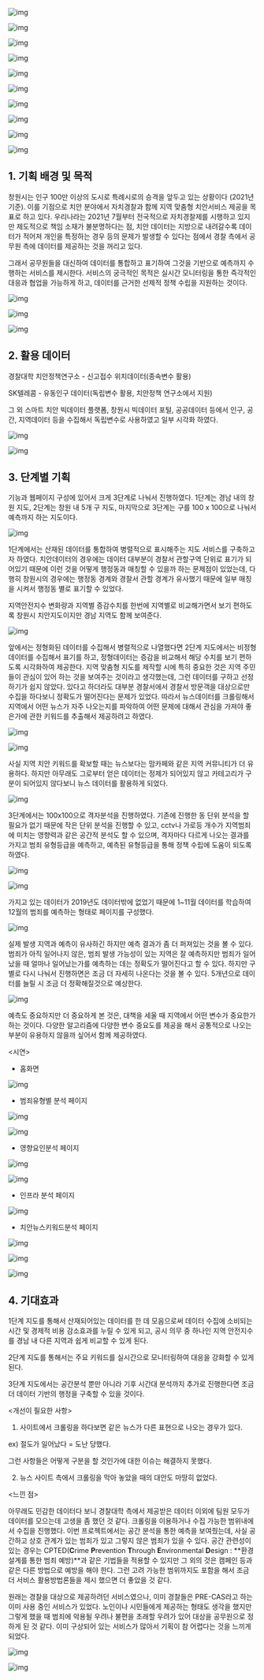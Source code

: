 ![img](https://s3.us-west-2.amazonaws.com/secure.notion-static.com/200fe9f6-9eb0-4255-95d4-40c63bb33214/Untitled.png?X-Amz-Algorithm=AWS4-HMAC-SHA256&X-Amz-Content-Sha256=UNSIGNED-PAYLOAD&X-Amz-Credential=AKIAT73L2G45EIPT3X45%2F20220113%2Fus-west-2%2Fs3%2Faws4_request&X-Amz-Date=20220113T141636Z&X-Amz-Expires=86400&X-Amz-Signature=013551b43cbf1be23d173c037001c340008b23859ad264e524c723d09f3ecf27&X-Amz-SignedHeaders=host&response-content-disposition=filename%20%3D%22Untitled.png%22&x-id=GetObject)



![img](https://s3.us-west-2.amazonaws.com/secure.notion-static.com/0d5e819b-f399-4897-8794-7068df813be9/Untitled.png?X-Amz-Algorithm=AWS4-HMAC-SHA256&X-Amz-Content-Sha256=UNSIGNED-PAYLOAD&X-Amz-Credential=AKIAT73L2G45EIPT3X45%2F20220113%2Fus-west-2%2Fs3%2Faws4_request&X-Amz-Date=20220113T142119Z&X-Amz-Expires=86400&X-Amz-Signature=a178c86156ec82808e5999734d91f0bba858a708b7d52fbf2d36e448df879e72&X-Amz-SignedHeaders=host&response-content-disposition=filename%20%3D%22Untitled.png%22&x-id=GetObject)



![img](https://s3.us-west-2.amazonaws.com/secure.notion-static.com/1bf8863e-bfbf-4c8a-9066-56dfd37101e4/Untitled.png?X-Amz-Algorithm=AWS4-HMAC-SHA256&X-Amz-Content-Sha256=UNSIGNED-PAYLOAD&X-Amz-Credential=AKIAT73L2G45EIPT3X45%2F20220113%2Fus-west-2%2Fs3%2Faws4_request&X-Amz-Date=20220113T141712Z&X-Amz-Expires=86400&X-Amz-Signature=c67984c4cde2ebfdabc902dcf4b7f585e833cc8c1299033bcf8773fa8c5ac7af&X-Amz-SignedHeaders=host&response-content-disposition=filename%20%3D%22Untitled.png%22&x-id=GetObject)



![img](https://s3.us-west-2.amazonaws.com/secure.notion-static.com/dc7dd6da-15cb-4eed-8d28-1557db2bd7e4/Untitled.png?X-Amz-Algorithm=AWS4-HMAC-SHA256&X-Amz-Content-Sha256=UNSIGNED-PAYLOAD&X-Amz-Credential=AKIAT73L2G45EIPT3X45%2F20220113%2Fus-west-2%2Fs3%2Faws4_request&X-Amz-Date=20220113T141734Z&X-Amz-Expires=86400&X-Amz-Signature=fdb709054a72f2783a7c56cb9cc1da64308331d2bcc3c7d1ea6504de2c606fee&X-Amz-SignedHeaders=host&response-content-disposition=filename%20%3D%22Untitled.png%22&x-id=GetObject)



![img](https://s3.us-west-2.amazonaws.com/secure.notion-static.com/6ee4da9e-08b5-4668-ba3f-4d72d2c05e33/Untitled.png?X-Amz-Algorithm=AWS4-HMAC-SHA256&X-Amz-Content-Sha256=UNSIGNED-PAYLOAD&X-Amz-Credential=AKIAT73L2G45EIPT3X45%2F20220113%2Fus-west-2%2Fs3%2Faws4_request&X-Amz-Date=20220113T141900Z&X-Amz-Expires=86400&X-Amz-Signature=22de6c47ffb933d268ab9f6c154db29c57add020d8f529d908893e473564fc67&X-Amz-SignedHeaders=host&response-content-disposition=filename%20%3D%22Untitled.png%22&x-id=GetObject)



![img](https://s3.us-west-2.amazonaws.com/secure.notion-static.com/7ea1b0cd-57d0-4f02-b79c-b111506b6775/Untitled.png?X-Amz-Algorithm=AWS4-HMAC-SHA256&X-Amz-Content-Sha256=UNSIGNED-PAYLOAD&X-Amz-Credential=AKIAT73L2G45EIPT3X45%2F20220113%2Fus-west-2%2Fs3%2Faws4_request&X-Amz-Date=20220113T141922Z&X-Amz-Expires=86400&X-Amz-Signature=304f054685a93bd8a42bf381c81debae031a0e91c06ddf8105d2def63a781f70&X-Amz-SignedHeaders=host&response-content-disposition=filename%20%3D%22Untitled.png%22&x-id=GetObject)



![img](https://s3.us-west-2.amazonaws.com/secure.notion-static.com/9166baa3-c827-473e-b558-2c0870e9f62e/Untitled.png?X-Amz-Algorithm=AWS4-HMAC-SHA256&X-Amz-Content-Sha256=UNSIGNED-PAYLOAD&X-Amz-Credential=AKIAT73L2G45EIPT3X45%2F20220113%2Fus-west-2%2Fs3%2Faws4_request&X-Amz-Date=20220113T141933Z&X-Amz-Expires=86400&X-Amz-Signature=e06f0dc75a962585a5d4883992db657767b049e118b4b18863af2665512374f9&X-Amz-SignedHeaders=host&response-content-disposition=filename%20%3D%22Untitled.png%22&x-id=GetObject)



![img](https://s3.us-west-2.amazonaws.com/secure.notion-static.com/c7ea2208-86e5-45f7-bbbb-715c6d20302f/Untitled.png?X-Amz-Algorithm=AWS4-HMAC-SHA256&X-Amz-Content-Sha256=UNSIGNED-PAYLOAD&X-Amz-Credential=AKIAT73L2G45EIPT3X45%2F20220113%2Fus-west-2%2Fs3%2Faws4_request&X-Amz-Date=20220113T141946Z&X-Amz-Expires=86400&X-Amz-Signature=8d2325ec1878d77f7d777fa5069e4585ecc34794cc0eedc67037ecc1c463196b&X-Amz-SignedHeaders=host&response-content-disposition=filename%20%3D%22Untitled.png%22&x-id=GetObject)



![img](https://s3.us-west-2.amazonaws.com/secure.notion-static.com/06023568-4bac-436c-bc37-7ebef8f2f4db/Untitled.png?X-Amz-Algorithm=AWS4-HMAC-SHA256&X-Amz-Content-Sha256=UNSIGNED-PAYLOAD&X-Amz-Credential=AKIAT73L2G45EIPT3X45%2F20220113%2Fus-west-2%2Fs3%2Faws4_request&X-Amz-Date=20220113T142030Z&X-Amz-Expires=86400&X-Amz-Signature=6b16aeb9f736af2a2ff4a0cf16d50fe9bdef333a4eac6f35f5e001e84a30915e&X-Amz-SignedHeaders=host&response-content-disposition=filename%20%3D%22Untitled.png%22&x-id=GetObject)



![img](https://s3.us-west-2.amazonaws.com/secure.notion-static.com/8344ae3a-1d91-4a8d-8129-616ba82a6bab/Untitled.png?X-Amz-Algorithm=AWS4-HMAC-SHA256&X-Amz-Content-Sha256=UNSIGNED-PAYLOAD&X-Amz-Credential=AKIAT73L2G45EIPT3X45%2F20220122%2Fus-west-2%2Fs3%2Faws4_request&X-Amz-Date=20220122T135006Z&X-Amz-Expires=86400&X-Amz-Signature=98d1d0b168fba54ff531a1f26ae8703a2582ab7be25509320b581d5b87524427&X-Amz-SignedHeaders=host&response-content-disposition=filename%20%3D%22Untitled.png%22&x-id=GetObject)



## 1. 기획 배경 및 목적

창원시는 인구 100만 이상의 도시로 특례시로의 승격을 앞두고 있는 상황이다 (2021년 기준). 이를 기점으로 치안 분야에서 자치경찰과 함께 지역 맞춤형 치안서비스 제공을 목표로 하고 있다. 우리나라는 2021년 7월부터 전국적으로 자치경찰제를 시행하고 있지만 제도적으로 책임 소재가 불분명하다는 점, 치안 데이터는 지방으로 내려갈수록 데이터가 적어져 개인을 특정하는 경우 등의 문제가 발생할 수 있다는 점에서 경찰 측에서 공무원 측에 데이터를 제공하는 것을 꺼리고 있다.

그래서 공무원들을 대신하여 데이터를 통합하고 표기하여 그것을 기반으로 예측까지 수행하는 서비스를 제시한다. 서비스의 궁극적인 목적은 실시간 모니터링을 통한 즉각적인 대응과 협업을 가능하게 하고, 데이터를 근거한 선제적 정책 수립을 지원하는 것이다.



![img](https://s3.us-west-2.amazonaws.com/secure.notion-static.com/ac9f4ae8-ee33-4270-a826-d45eab1a3fd3/Untitled.png?X-Amz-Algorithm=AWS4-HMAC-SHA256&X-Amz-Content-Sha256=UNSIGNED-PAYLOAD&X-Amz-Credential=AKIAT73L2G45EIPT3X45%2F20220113%2Fus-west-2%2Fs3%2Faws4_request&X-Amz-Date=20220113T142146Z&X-Amz-Expires=86400&X-Amz-Signature=89f88deec1f3c1dc96145f6b160c013e33cadb20c73c8a023481961327cfb1ea&X-Amz-SignedHeaders=host&response-content-disposition=filename%20%3D%22Untitled.png%22&x-id=GetObject)



![img](https://s3.us-west-2.amazonaws.com/secure.notion-static.com/576a9b6d-47fa-456d-884e-da02ad6223fc/Untitled.png?X-Amz-Algorithm=AWS4-HMAC-SHA256&X-Amz-Content-Sha256=UNSIGNED-PAYLOAD&X-Amz-Credential=AKIAT73L2G45EIPT3X45%2F20220113%2Fus-west-2%2Fs3%2Faws4_request&X-Amz-Date=20220113T142200Z&X-Amz-Expires=86400&X-Amz-Signature=571526ed72179b7a48ffb9b2fce92ed338539b266e366ee5ab291677c48ecf77&X-Amz-SignedHeaders=host&response-content-disposition=filename%20%3D%22Untitled.png%22&x-id=GetObject)



![img](https://s3.us-west-2.amazonaws.com/secure.notion-static.com/082bcc4c-7e20-4e39-b8dc-6617755e00a8/Untitled.png?X-Amz-Algorithm=AWS4-HMAC-SHA256&X-Amz-Content-Sha256=UNSIGNED-PAYLOAD&X-Amz-Credential=AKIAT73L2G45EIPT3X45%2F20220113%2Fus-west-2%2Fs3%2Faws4_request&X-Amz-Date=20220113T142213Z&X-Amz-Expires=86400&X-Amz-Signature=a2b498a98546bf32aa25ce140d609d0b72cd8577131527a2c6b7d00f9f5f93d0&X-Amz-SignedHeaders=host&response-content-disposition=filename%20%3D%22Untitled.png%22&x-id=GetObject)



## 2. 활용 데이터

경찰대학 치안정책연구소 - 신고접수 위치데이터(종속변수 활용)

SK텔레콤 - 유동인구 데이터(독립변수 활용, 치안정책 연구소에서 지원)

그 외 스마트 치안 빅데이터 플랫폼, 창원시 빅데이터 포털, 공공데이터 등에서 인구, 공간, 지역데이터 등을 수집해서 독립변수로 사용하였고 일부 시각화 하였다.



![img](https://s3.us-west-2.amazonaws.com/secure.notion-static.com/b57afaf6-75bc-4576-8866-661122d34dd1/Untitled.png?X-Amz-Algorithm=AWS4-HMAC-SHA256&X-Amz-Content-Sha256=UNSIGNED-PAYLOAD&X-Amz-Credential=AKIAT73L2G45EIPT3X45%2F20220113%2Fus-west-2%2Fs3%2Faws4_request&X-Amz-Date=20220113T142241Z&X-Amz-Expires=86400&X-Amz-Signature=d3fc6d31554ea0d6372eee2aaea134085eab81b48183d3da953c5921822a2c75&X-Amz-SignedHeaders=host&response-content-disposition=filename%20%3D%22Untitled.png%22&x-id=GetObject)



![img](https://s3.us-west-2.amazonaws.com/secure.notion-static.com/44298f91-3264-433a-9faa-9b746d488e34/Untitled.png?X-Amz-Algorithm=AWS4-HMAC-SHA256&X-Amz-Content-Sha256=UNSIGNED-PAYLOAD&X-Amz-Credential=AKIAT73L2G45EIPT3X45%2F20220122%2Fus-west-2%2Fs3%2Faws4_request&X-Amz-Date=20220122T135046Z&X-Amz-Expires=86400&X-Amz-Signature=862b7ec7883c4f7e14412976a56b1090a87ccebf4943819f1cf1c7be265e3892&X-Amz-SignedHeaders=host&response-content-disposition=filename%20%3D%22Untitled.png%22&x-id=GetObject)



## 3. 단계별 기획

기능과 웹페이지 구성에 있어서 크게 3단계로 나눠서 진행하였다. 1단계는 경남 내의 창원 지도, 2단계는 창원 내 5개 구 지도, 마지막으로 3단계는 구를 100 x 100으로 나눠서 예측까지 하는 지도이다.



![img](https://s3.us-west-2.amazonaws.com/secure.notion-static.com/65d329f7-fbdb-4089-8f6c-79cbc00601dc/Untitled.png?X-Amz-Algorithm=AWS4-HMAC-SHA256&X-Amz-Content-Sha256=UNSIGNED-PAYLOAD&X-Amz-Credential=AKIAT73L2G45EIPT3X45%2F20220122%2Fus-west-2%2Fs3%2Faws4_request&X-Amz-Date=20220122T135122Z&X-Amz-Expires=86400&X-Amz-Signature=eb8febe2569a8d35b9bc7c97726f21d3d4f4fa75e399b385866d33facf205489&X-Amz-SignedHeaders=host&response-content-disposition=filename%20%3D%22Untitled.png%22&x-id=GetObject)



1단계에서는 산재된 데이터를 통합하여 병렬적으로 표시해주는 지도 서비스를 구축하고자 하였다. 치안데이터의 경우에는 데이터 대부분이 경찰서 관할구역 단위로 표기가 되어있기 때문에 이런 것을 어떻게 행정동과 매칭할 수 있을까 하는 문제점이 있었는데, 다행히 창원시의 경우에는 행정동 경계와 경찰서 관할 경계가 유사했기 때문에 일부 매칭을 시켜서 행정동 별로 표기할 수 있었다.

지역안전지수 변화량과 지역별 증감수치를 한번에 지역별로 비교해가면서 보기 편하도록 창원시 치안지도이지만 경남 지역도 함께 보여준다.



![img](https://s3.us-west-2.amazonaws.com/secure.notion-static.com/bae40f63-762d-4c03-830a-6d914c47852b/Untitled.png?X-Amz-Algorithm=AWS4-HMAC-SHA256&X-Amz-Content-Sha256=UNSIGNED-PAYLOAD&X-Amz-Credential=AKIAT73L2G45EIPT3X45%2F20220113%2Fus-west-2%2Fs3%2Faws4_request&X-Amz-Date=20220113T142357Z&X-Amz-Expires=86400&X-Amz-Signature=dc236293f1b908a2c3f9cec69b1772fe742f7c0dd7c5969f5e598b0c352857de&X-Amz-SignedHeaders=host&response-content-disposition=filename%20%3D%22Untitled.png%22&x-id=GetObject)



앞에서는 정형화된 데이터를 수집해서 병렬적으로 나열했다면 2단계 지도에서는 비정형 데이터를 수집해서 표기를 하고, 정형데이터는 증감을 비교해서 해당 수치를 보기 편하도록 시각화하여 제공한다. 지역 맞춤형 지도를 제작할 시에 특히 중요한 것은  지역 주민들이  관심이 있어 하는 것을 보여주는 것이라고 생각했는데, 그런 데이터를 구하고 선정하기가 쉽지 않았다. 있다고 하더라도 대부분 경찰서에서 경찰서 방문객을 대상으로만 수집을 하다보니 정확도가 떨어진다는 문제가 있었다. 따라서 뉴스데이터를 크롤링해서 지역에서 어떤 뉴스가 자주 나오는지를 파악하여 어떤 문제에 대해서 관심을 가져야 좋은가에 관한 키워드를 추출해서 제공하려고 하였다.



![img](https://s3.us-west-2.amazonaws.com/secure.notion-static.com/b5151dd6-1001-4263-9c2f-419a85328e91/Untitled.png?X-Amz-Algorithm=AWS4-HMAC-SHA256&X-Amz-Content-Sha256=UNSIGNED-PAYLOAD&X-Amz-Credential=AKIAT73L2G45EIPT3X45%2F20220113%2Fus-west-2%2Fs3%2Faws4_request&X-Amz-Date=20220113T142447Z&X-Amz-Expires=86400&X-Amz-Signature=ece1d18490151486876e8c948a2f139bd4f4bb296ce03464c7e290b34b191cee&X-Amz-SignedHeaders=host&response-content-disposition=filename%20%3D%22Untitled.png%22&x-id=GetObject)



![img](https://s3.us-west-2.amazonaws.com/secure.notion-static.com/726ef312-a89a-4470-802b-5c8ccbd50cc0/Untitled.png?X-Amz-Algorithm=AWS4-HMAC-SHA256&X-Amz-Content-Sha256=UNSIGNED-PAYLOAD&X-Amz-Credential=AKIAT73L2G45EIPT3X45%2F20220113%2Fus-west-2%2Fs3%2Faws4_request&X-Amz-Date=20220113T142500Z&X-Amz-Expires=86400&X-Amz-Signature=c4d6081b35d70fe272c5702d0b729b549fb876573b51f466e345e82f73a57b20&X-Amz-SignedHeaders=host&response-content-disposition=filename%20%3D%22Untitled.png%22&x-id=GetObject)



사실 지역 치안 키워드를 확보할 때는 뉴스보다는 맘카페와 같은 지역 커뮤니티가 더 유용하다. 하지만 아무래도 그로부터 얻은 데이터는 정제가 되어있지 않고 카테고리가 구분이 되어있지 않다보니 뉴스 데이터를 활용하게 되었다.



![img](https://s3.us-west-2.amazonaws.com/secure.notion-static.com/dcb589d8-cdf0-4190-baa0-623f3d64e200/Untitled.png?X-Amz-Algorithm=AWS4-HMAC-SHA256&X-Amz-Content-Sha256=UNSIGNED-PAYLOAD&X-Amz-Credential=AKIAT73L2G45EIPT3X45%2F20220113%2Fus-west-2%2Fs3%2Faws4_request&X-Amz-Date=20220113T142526Z&X-Amz-Expires=86400&X-Amz-Signature=66c1ec11e02b9377254b62d589b96606d19979a1ec51a043a9472c3f19a7b1fe&X-Amz-SignedHeaders=host&response-content-disposition=filename%20%3D%22Untitled.png%22&x-id=GetObject)



3단계에서는 100x100으로 격자분석을 진행하였다. 기존에 진행한 동 단위 분석을 할 필요가 없기 때문에 작은 단위 분석을 진행할 수 있고, cctv나 가로등 개수가 지역범죄에 미치는 영향력과 같은 공간적 분석도 할 수 있으며, 격자마다 다르게 나오는 결과를 가지고 범죄 유형등급을 예측하고, 예측된 유형등급을 통해 정책 수립에 도움이 되도록 하였다.



![img](https://s3.us-west-2.amazonaws.com/secure.notion-static.com/b98c3aa2-2fd8-46a7-a04d-ed988c0520bd/Untitled.png?X-Amz-Algorithm=AWS4-HMAC-SHA256&X-Amz-Content-Sha256=UNSIGNED-PAYLOAD&X-Amz-Credential=AKIAT73L2G45EIPT3X45%2F20220122%2Fus-west-2%2Fs3%2Faws4_request&X-Amz-Date=20220122T141348Z&X-Amz-Expires=86400&X-Amz-Signature=1c23c27471946ab25ae07695e89d5ada5855c45b6976370a468616f2e6cbbbe6&X-Amz-SignedHeaders=host&response-content-disposition=filename%20%3D%22Untitled.png%22&x-id=GetObject)



![img](https://s3.us-west-2.amazonaws.com/secure.notion-static.com/418714bd-7856-44e2-8993-5e64b7f7f80f/Untitled.png?X-Amz-Algorithm=AWS4-HMAC-SHA256&X-Amz-Content-Sha256=UNSIGNED-PAYLOAD&X-Amz-Credential=AKIAT73L2G45EIPT3X45%2F20220113%2Fus-west-2%2Fs3%2Faws4_request&X-Amz-Date=20220113T142558Z&X-Amz-Expires=86400&X-Amz-Signature=5edbcfaf2b8febe53b6dbb1539259a1a6e757761c6deb55fa364ebadf7cb2ef7&X-Amz-SignedHeaders=host&response-content-disposition=filename%20%3D%22Untitled.png%22&x-id=GetObject)



가지고 있는 데이터가 2019년도 데이터밖에 없었기 때문에 1~11월 데이터를 학습하여 12월의 범죄를 예측하는 형태로 페이지를 구성했다.



![img](https://s3.us-west-2.amazonaws.com/secure.notion-static.com/5dfbcf9a-cbe2-4942-aeed-496c9e86b0d5/Untitled.png?X-Amz-Algorithm=AWS4-HMAC-SHA256&X-Amz-Content-Sha256=UNSIGNED-PAYLOAD&X-Amz-Credential=AKIAT73L2G45EIPT3X45%2F20220113%2Fus-west-2%2Fs3%2Faws4_request&X-Amz-Date=20220113T142621Z&X-Amz-Expires=86400&X-Amz-Signature=804be066c24c0e4545e646d0b2618af1e4547dc178ad383e500436df0cf0a867&X-Amz-SignedHeaders=host&response-content-disposition=filename%20%3D%22Untitled.png%22&x-id=GetObject)



실제 발생 지역과 예측이 유사하긴 하지만 예측 결과가 좀 더 퍼져있는 것을 볼 수 있다. 범죄가 아직 일어나지 않은, 범죄 발생 가능성이 있는 지역은 잘 예측하지만 범죄가 일어났을 때 얼마나 일어났는가를 예측하는 데는 정확도가 떨어진다고 할 수 있다. 하지만 구별로 다시 나눠서 진행하면은 조금 더 자세히 나온다는 것을 볼 수 있다. 5개년으로 데이터를 늘릴 시 조금 더 정확해질것으로 예상한다.



![img](https://s3.us-west-2.amazonaws.com/secure.notion-static.com/060d2c76-b62a-40ed-932c-93583381f859/Untitled.png?X-Amz-Algorithm=AWS4-HMAC-SHA256&X-Amz-Content-Sha256=UNSIGNED-PAYLOAD&X-Amz-Credential=AKIAT73L2G45EIPT3X45%2F20220113%2Fus-west-2%2Fs3%2Faws4_request&X-Amz-Date=20220113T142641Z&X-Amz-Expires=86400&X-Amz-Signature=12bfe0dd767d3193d8f0fe3b1e2f60541aa06010c3a1e201a62d5e033d0ac9bd&X-Amz-SignedHeaders=host&response-content-disposition=filename%20%3D%22Untitled.png%22&x-id=GetObject)



예측도 중요하지만 더 중요하게 본 것은, 대책을 세울 때 지역에서 어떤 변수가 중요한가 하는 것이다. 다양한 알고리즘에 다양한 변수 중요도를 제공을 해서 공통적으로 나오는 부분이 유용하지 않을까 싶어서 함께 제공하였다.

<시연>

- 홈화면

![img](https://s3.us-west-2.amazonaws.com/secure.notion-static.com/d54d1072-1db4-41f5-b364-8c7fc974d0ef/Untitled.png?X-Amz-Algorithm=AWS4-HMAC-SHA256&X-Amz-Content-Sha256=UNSIGNED-PAYLOAD&X-Amz-Credential=AKIAT73L2G45EIPT3X45%2F20220122%2Fus-west-2%2Fs3%2Faws4_request&X-Amz-Date=20220122T142302Z&X-Amz-Expires=86400&X-Amz-Signature=20f819b6c21b8d73a61bf2d504fdd73d030f840cb64be485820a7999f4a298d6&X-Amz-SignedHeaders=host&response-content-disposition=filename%20%3D%22Untitled.png%22&x-id=GetObject)



- 범죄유형별 분석 페이지

![img](https://s3.us-west-2.amazonaws.com/secure.notion-static.com/194b7570-b250-414e-a199-eec62bdcca2d/Untitled.png?X-Amz-Algorithm=AWS4-HMAC-SHA256&X-Amz-Content-Sha256=UNSIGNED-PAYLOAD&X-Amz-Credential=AKIAT73L2G45EIPT3X45%2F20220122%2Fus-west-2%2Fs3%2Faws4_request&X-Amz-Date=20220122T142358Z&X-Amz-Expires=86400&X-Amz-Signature=24d1e44fad6cd68f1e35589796e2b8ad754b6eba5ea2a0211bd1fae2c6c64eba&X-Amz-SignedHeaders=host&response-content-disposition=filename%20%3D%22Untitled.png%22&x-id=GetObject)

![img](https://s3.us-west-2.amazonaws.com/secure.notion-static.com/7de82044-f6a7-4358-943e-b33603aff873/Untitled.png?X-Amz-Algorithm=AWS4-HMAC-SHA256&X-Amz-Content-Sha256=UNSIGNED-PAYLOAD&X-Amz-Credential=AKIAT73L2G45EIPT3X45%2F20220122%2Fus-west-2%2Fs3%2Faws4_request&X-Amz-Date=20220122T142408Z&X-Amz-Expires=86400&X-Amz-Signature=e46e13feb83dbd9811a3fc61cbad206a919ff4481fbb149f9f0a5cb4e0f12e48&X-Amz-SignedHeaders=host&response-content-disposition=filename%20%3D%22Untitled.png%22&x-id=GetObject)

- 영향요인분석 페이지



![img](https://s3.us-west-2.amazonaws.com/secure.notion-static.com/c69089e3-04ec-408d-999c-23e0a2948571/Untitled.png?X-Amz-Algorithm=AWS4-HMAC-SHA256&X-Amz-Content-Sha256=UNSIGNED-PAYLOAD&X-Amz-Credential=AKIAT73L2G45EIPT3X45%2F20220122%2Fus-west-2%2Fs3%2Faws4_request&X-Amz-Date=20220122T142435Z&X-Amz-Expires=86400&X-Amz-Signature=85839f988d5e27948aa1eb648b7f57beb6e75fd919eee765f1ccfac762115872&X-Amz-SignedHeaders=host&response-content-disposition=filename%20%3D%22Untitled.png%22&x-id=GetObject)

![img](https://s3.us-west-2.amazonaws.com/secure.notion-static.com/a047a5a3-9a0c-461f-b95b-143bec3dbf53/Untitled.png?X-Amz-Algorithm=AWS4-HMAC-SHA256&X-Amz-Content-Sha256=UNSIGNED-PAYLOAD&X-Amz-Credential=AKIAT73L2G45EIPT3X45%2F20220122%2Fus-west-2%2Fs3%2Faws4_request&X-Amz-Date=20220122T142718Z&X-Amz-Expires=86400&X-Amz-Signature=cfb9134bb7fb972a24f6b6efb4cb241fe445334f6a7532dd27cc204fdea59cde&X-Amz-SignedHeaders=host&response-content-disposition=filename%20%3D%22Untitled.png%22&x-id=GetObject)

- 인프라 분석 페이지

![img](https://s3.us-west-2.amazonaws.com/secure.notion-static.com/06220b24-1556-406f-bcf0-7122027e70bf/Untitled.png?X-Amz-Algorithm=AWS4-HMAC-SHA256&X-Amz-Content-Sha256=UNSIGNED-PAYLOAD&X-Amz-Credential=AKIAT73L2G45EIPT3X45%2F20220122%2Fus-west-2%2Fs3%2Faws4_request&X-Amz-Date=20220122T142805Z&X-Amz-Expires=86400&X-Amz-Signature=b8c44ea55db9312b2b5fd23babfae32edb48293870cd42de4631b5c373f3a6a9&X-Amz-SignedHeaders=host&response-content-disposition=filename%20%3D%22Untitled.png%22&x-id=GetObject)

- 치안뉴스키워드분석 페이지

![img](https://s3.us-west-2.amazonaws.com/secure.notion-static.com/6b25c3a0-2d13-474b-a938-8f53588fb902/Untitled.png?X-Amz-Algorithm=AWS4-HMAC-SHA256&X-Amz-Content-Sha256=UNSIGNED-PAYLOAD&X-Amz-Credential=AKIAT73L2G45EIPT3X45%2F20220122%2Fus-west-2%2Fs3%2Faws4_request&X-Amz-Date=20220122T142814Z&X-Amz-Expires=86400&X-Amz-Signature=998914d97eab53fc8847aade9eb9471114c1b9dd0b3c947969c2dcd411cbe6d0&X-Amz-SignedHeaders=host&response-content-disposition=filename%20%3D%22Untitled.png%22&x-id=GetObject)



![img](https://s3.us-west-2.amazonaws.com/secure.notion-static.com/1371acb6-2bba-4f8e-94a7-87b5d7ad15c0/Untitled.png?X-Amz-Algorithm=AWS4-HMAC-SHA256&X-Amz-Content-Sha256=UNSIGNED-PAYLOAD&X-Amz-Credential=AKIAT73L2G45EIPT3X45%2F20220113%2Fus-west-2%2Fs3%2Faws4_request&X-Amz-Date=20220113T142816Z&X-Amz-Expires=86400&X-Amz-Signature=84c77e12e9018e9606f2d465691e3ae9514cfe94bd3ad846b13f5739392f1068&X-Amz-SignedHeaders=host&response-content-disposition=filename%20%3D%22Untitled.png%22&x-id=GetObject)



![img](https://s3.us-west-2.amazonaws.com/secure.notion-static.com/446af969-af2b-4471-9bab-2b331c887e04/Untitled.png?X-Amz-Algorithm=AWS4-HMAC-SHA256&X-Amz-Content-Sha256=UNSIGNED-PAYLOAD&X-Amz-Credential=AKIAT73L2G45EIPT3X45%2F20220122%2Fus-west-2%2Fs3%2Faws4_request&X-Amz-Date=20220122T140526Z&X-Amz-Expires=86400&X-Amz-Signature=7747dd0cff6bfec8eeeef19918b7c9870d9465b6e681a0bdc199f3d1bc15e5bd&X-Amz-SignedHeaders=host&response-content-disposition=filename%20%3D%22Untitled.png%22&x-id=GetObject)



## 4. 기대효과

1단계 지도를 통해서 산재되어있는 데이터를 한 데 모음으로써 데이터 수집에 소비되는 시간 및 경제적 비용 감소효과를 누릴 수 있게 되고, 공시 의무 중 하나인 지역 안전지수를 경남 내 다른 지역과 쉽게 비교할 수 있게 된다.

2단계 지도를 통해서는 주요 키워드를 실시간으로 모니터링하여 대응을 강화할 수 있게 된다.

3단계 지도에서는 공간분석 뿐만 아니라 기후 시간대 분석까지 추가로 진행한다면 조금 더 데이터 기반의 행정을 구축할 수 있을 것이다.

<개선이 필요한 사항>

1. 사이트에서 크롤링을 하다보면 같은 뉴스가 다른 표현으로 나오는 경우가 있다.

ex) 절도가 일어났다 = 도난 당했다.

그런 사항들은 어떻게 구분을 할 것인가에 대한 이슈는 해결하지 못했다.

2. 뉴스 사이트 측에서 크롤링을 막아 놓았을 때의 대안도 마땅히 없었다.

<느낀 점>

아무래도 민감한 데이터다 보니 경찰대학 측에서 제공받은 데이터 이외에 팀원 모두가 데이터를 모으는데 고생을 좀 했던 것 같다. 크롤링을 이용하거나 수집 가능한 범위내에서 수집을 진행했다. 이번 프로젝트에서는 공간 분석을 통한 예측을 보여줬는데, 사실 공간하고 상호 관계가 있는 범죄가 있고 그렇지 않은 범죄가 있을 수 있다. 공간 관련성이 있는 경우는 CPTED(**C**rime **P**revention **T**hrough **E**nvironmental **D**esign : **환경 설계를 통한 범죄 예방)**과 같은 기법들을 적용할 수 있지만 그 외의 것은 캠페인 등과 같은 다른 방법으로 예방을 해야 한다. 그런 고려 가능한 범위까지도 포함을 해서 조금 더 서비스 활용방법론들을 제시 했으면 더 좋았을 것 같다.

원래는 경찰을 대상으로 제공하려던 서비스였으나, 이미 경찰들은 PRE-CAS라고 하는 이미 사용 중인 서비스가 있었다. 노인이나 시민들에게 제공하는 형태도 생각을 했지만 그렇게 했을 때 범죄에 악용될 우려나 불편을 초래할 우려가 있어 대상을 공무원으로 정하게 된 것 같다. 이미 구상되어 있는 서비스가 많아서 기획이 참 어렵다는 것을 느끼게 되었다.



![img](https://s3.us-west-2.amazonaws.com/secure.notion-static.com/b4d9180d-37c9-4b64-a8b5-3bcd564e9077/Untitled.png?X-Amz-Algorithm=AWS4-HMAC-SHA256&X-Amz-Content-Sha256=UNSIGNED-PAYLOAD&X-Amz-Credential=AKIAT73L2G45EIPT3X45%2F20220122%2Fus-west-2%2Fs3%2Faws4_request&X-Amz-Date=20220122T140548Z&X-Amz-Expires=86400&X-Amz-Signature=2993e617bb99df84b386128afb675247ecc991331bb8a80f387909e536b210cf&X-Amz-SignedHeaders=host&response-content-disposition=filename%20%3D%22Untitled.png%22&x-id=GetObject)



![img](https://s3.us-west-2.amazonaws.com/secure.notion-static.com/e27f89a9-c293-40fe-b451-0cbea4c59e82/Untitled.png?X-Amz-Algorithm=AWS4-HMAC-SHA256&X-Amz-Content-Sha256=UNSIGNED-PAYLOAD&X-Amz-Credential=AKIAT73L2G45EIPT3X45%2F20220113%2Fus-west-2%2Fs3%2Faws4_request&X-Amz-Date=20220113T142910Z&X-Amz-Expires=86400&X-Amz-Signature=20e4b649b2a08a7eb62cae529a3bf785cee614db724246795f29cf5e6a197dac&X-Amz-SignedHeaders=host&response-content-disposition=filename%20%3D%22Untitled.png%22&x-id=GetObject)



